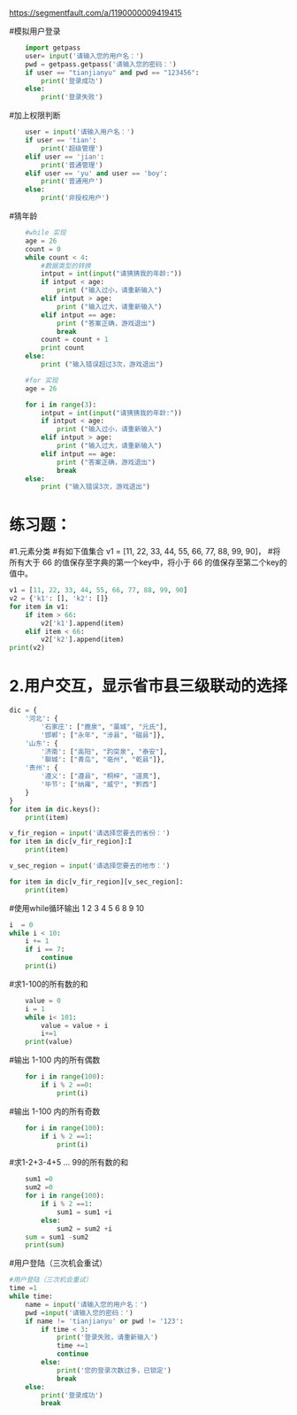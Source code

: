 https://segmentfault.com/a/1190000009419415

#模拟用户登录
```python
    import getpass
    user= input('请输入您的用户名：')
    pwd = getpass.getpass('请输入您的密码：')
    if user == "tianjianyu" and pwd == "123456":
        print('登录成功')
    else:
        print('登录失败')
```
#加上权限判断

```python
    user = input('请输入用户名：')
    if user == 'tian':
        print('超级管理')
    elif user == 'jian':
        print('普通管理')
    elif user == 'yu' and user == 'boy':
        print('普通用户')
    else:
        print('非授权用户')
```

#猜年龄

```python
    #while 实现
    age = 26
    count = 0
    while count < 4:
        #数据类型的转换
        intput = int(input("请猜猜我的年龄:"))
        if intput < age:
            print ("输入过小，请重新输入")
        elif intput > age:
            print ("输入过大，请重新输入")
        elif intput == age:
            print ("答案正确，游戏退出")
            break
        count = count + 1
        print count
    else:
        print ("输入错误超过3次，游戏退出")

    #for 实现
    age = 26

    for i in range(3):
        intput = int(input("请猜猜我的年龄:"))
        if intput < age:
            print ("输入过小，请重新输入")
        elif intput > age:
            print ("输入过大，请重新输入")
        elif intput == age:
            print ("答案正确，游戏退出")
            break
    else:
        print ("输入错误3次，游戏退出")
```



# 练习题：

#1.元素分类
#有如下值集合 v1 = [11, 22, 33, 44, 55, 66, 77, 88, 99, 90]，
#将所有大于 66 的值保存至字典的第一个key中，将小于 66 的值保存至第二个key的值中。

```python
v1 = [11, 22, 33, 44, 55, 66, 77, 88, 99, 90]
v2 = {'k1': [], 'k2': []}
for item in v1:
    if item > 66:
        v2['k1'].append(item)
    elif item < 66:
        v2['k2'].append(item)
print(v2)
```

# 2.用户交互，显示省市县三级联动的选择
```python
dic = {
    '河北': {
        '石家庄': ["鹿泉", "藁城", "元氏"],
        '邯郸': ["永年", "涉县", "磁县"]},
    '山东': {
        '济南': ["高阳", "趵突泉", "泰安"],
        '聊城': ["青岛", "亳州", "乾县"]},
    '贵州': {
        '遵义': ["遵县", "桐梓", "道真"],
        '毕节': ["纳雍", "威宁", "黔西"]
    }
}
for item in dic.keys():
    print(item)

v_fir_region = input('请选择您要去的省份：')
for item in dic[v_fir_region]:Ï
    print(item)

v_sec_region = input('请选择您要去的地市：')

for item in dic[v_fir_region][v_sec_region]:
    print(item)
```

#使用while循环输出 1 2 3 4 5 6 8 9 10

```python 
i  = 0
while i < 10:
    i += 1
    if i == 7:
        continue
    print(i)
```

#求1-100的所有数的和

```python 
    value = 0
    i = 1
    while i< 101:
        value = value + i
        i+=1
    print(value)
```

#输出 1-100 内的所有偶数

```python 
    for i in range(100):
        if i % 2 ==0:
            print(i)
```
#输出 1-100 内的所有奇数

```python 
    for i in range(100):
        if i % 2 ==1:
            print(i)
```

#求1-2+3-4+5 ... 99的所有数的和

```python 
    sum1 =0 
    sum2 =0
    for i in range(100):
        if i % 2 ==1:
            sum1 = sum1 +i
        else:
            sum2 = sum2 +i
    sum = sum1 -sum2
    print(sum)
```

#用户登陆（三次机会重试）

```python 
#用户登陆（三次机会重试）
time =1
while time:
    name = input('请输入您的用户名：')
    pwd =input('请输入您的密码：')
    if name != 'tianjianyu' or pwd != '123':
        if time < 3:
            print('登录失败，请重新输入')
            time +=1
            continue
        else:
            print('您的登录次数过多，已锁定')
            break
    else:
        print('登录成功')
        break
```